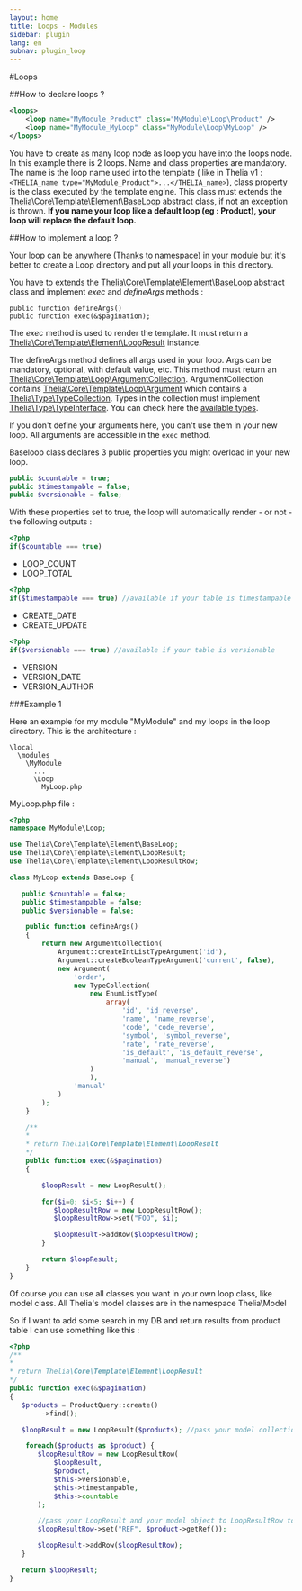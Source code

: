 ```yaml
---
layout: home
title: Loops - Modules
sidebar: plugin
lang: en
subnav: plugin_loop
---
```


#Loops

##How to declare loops ?

```xml
<loops>
    <loop name="MyModule_Product" class="MyModule\Loop\Product" />
    <loop name="MyModule_MyLoop" class="MyModule\Loop\MyLoop" />
</loops>
```

You have to create as many loop node as loop you have into the loops node. In this example there is 2 loops. Name and
class properties are mandatory. The name is the loop name used into the template ( like in Thelia v1 : ```<THELIA_name
type="MyModule_Product">...</THELIA_name>```), class property is the class executed by the template engine. This
class must extends the [Thelia\Core\Template\Element\BaseLoop](/api/master/Thelia/Core/Template/Element/BaseLoop.html)
abstract class, if not an exception is thrown.
**If you name your loop like a default loop (eg : Product), your loop will replace the default loop.**

##How to implement a loop ?

Your loop can be anywhere (Thanks to namespace) in your module but it's better to create a Loop directory and put all your loops in this directory.

You have to extends the [Thelia\Core\Template\Element\BaseLoop](/api/master/Thelia/Core/Template/Element/BaseLoop.html) abstract class and implement *exec* and *defineArgs* methods :

```
public function defineArgs()
public function exec(&$pagination);
```

The *exec* method is used to render the template. It must return a [Thelia\Core\Template\Element\LoopResult](http://localhost:4000/api/master/Thelia/Core/Template/Element/LoopResult.html) instance.

The defineArgs method defines all args used in your loop. Args can be mandatory, optional, with default value, etc. This method must return an [Thelia\Core\Template\Loop\ArgumentCollection](). ArgumentCollection contains [Thelia\Core\Template\Loop\Argument]() which contains a [Thelia\Type\TypeCollection](). Types in the collection must implement [Thelia\Type\TypeInterface](). You can check here the [available types](/documentation/features/types).

If you don't define your arguments here, you can't use them in your new loop. All arguments are accessible in the ```exec``` method.

Baseloop class declares 3 public properties you might overload in your new loop.

```php
public $countable = true;
public $timestampable = false;
public $versionable = false;
```

With these properties set to true, the loop will automatically render - or not - the following outputs :

```php
<?php
if($countable === true)
```

* LOOP_COUNT
* LOOP_TOTAL

```php
<?php
if($timestampable === true) //available if your table is timestampable
```

* CREATE_DATE
* CREATE_UPDATE

```php
<?php
if($versionable === true) //available if your table is versionable
```

* VERSION
* VERSION_DATE
* VERSION_AUTHOR

###Example 1

Here an example for my module "MyModule" and my loops in the loop directory. This is the architecture :

 ```
 \local
   \modules
     \MyModule
       ...
       \Loop
         MyLoop.php
 ```

 MyLoop.php file :

 ```php
 <?php
 namespace MyModule\Loop;

 use Thelia\Core\Template\Element\BaseLoop;
 use Thelia\Core\Template\Element\LoopResult;
 use Thelia\Core\Template\Element\LoopResultRow;

 class MyLoop extends BaseLoop {

    public $countable = false;
    public $timestampable = false;
    public $versionable = false;

     public function defineArgs()
     {
         return new ArgumentCollection(
             Argument::createIntListTypeArgument('id'),
             Argument::createBooleanTypeArgument('current', false),
             new Argument(
                 'order',
                 new TypeCollection(
                     new EnumListType(
                         array(
                             'id', 'id_reverse',
                             'name', 'name_reverse',
                             'code', 'code_reverse',
                             'symbol', 'symbol_reverse',
                             'rate', 'rate_reverse',
                             'is_default', 'is_default_reverse',
                             'manual', 'manual_reverse')
                     )
                     ),
                 'manual'
             )
         );
     }

     /**
     *
     * return Thelia\Core\Template\Element\LoopResult
     */
     public function exec(&$pagination)
     {

         $loopResult = new LoopResult();

         for($i=0; $i<5; $i++) {
            $loopResultRow = new LoopResultRow();
            $loopResultRow->set("FOO", $i);

            $loopResult->addRow($loopResultRow);
         }

         return $loopResult;
     }
 }

 ```

 Of course you can use all classes you want in your own loop class, like model class. All Thelia's model classes are in the
 namespace Thelia\Model

 So if I want to add some search in my DB and return results from product table I can use something like this :

 ```php
<?php
/**
*
* return Thelia\Core\Template\Element\LoopResult
*/
public function exec(&$pagination)
{
    $products = ProductQuery::create()
         ->find();

    $loopResult = new LoopResult($products); //pass your model collection to LoopResult to make the loop countable

     foreach($products as $product) {
        $loopResultRow = new LoopResultRow(
            $loopResult,
            $product,
            $this->versionable,
            $this->timestampable,
            $this->countable
        );

        //pass your LoopResult and your model object to LoopResultRow to make the loop countable/editable/timestampable
        $loopResultRow->set("REF", $product->getRef());

        $loopResult->addRow($loopResultRow);
    }

    return $loopResult;
}
```
